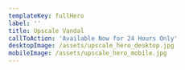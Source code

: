 ```yaml
---
templateKey: fullHero
label: ''
title: Upscale Vandal
callToAction: 'Available Now for 24 Hours Only'
desktopImage: /assets/upscale_hero_desktop.jpg
mobileImage: /assets/upscale_hero_mobile.jpg
---
```

